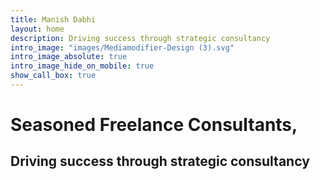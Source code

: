 ```yaml
---
title: Manish Dabhi
layout: home
description: Driving success through strategic consultancy
intro_image: "images/Mediamodifier-Design (3).svg"
intro_image_absolute: true
intro_image_hide_on_mobile: true
show_call_box: true
---
```


# Seasoned Freelance Consultants,

## Driving success through strategic consultancy